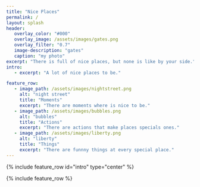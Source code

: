 ```yaml
---
title: "Nice Places"
permalink: /
layout: splash 
header: 
   overlay_color: "#000"
   overlay_image: /assets/images/gates.png  
   overlay_filter: "0.7"
   image-description: "gates" 
   caption: "my photo"
excerpt: "There is full of nice places, but none is like by your side."
intro: 
   - excerpt: "A lot of nice places to be."

feature_row:
   - image_path: /assets/images/nightstreet.png
     alt: "night street"
     title: "Moments"
     excerpt: "There are moments where is nice to be."
   - image_path: /assets/images/bubbles.png
     alt: "bubbles"
     title: "Actions"
     excerpt: "There are actions that make places specials ones."
   - image_path: /assets/images/liberty.png
     alt: "liberty"
     title: "Things"
     excerpt: "There are funnny things at every special place."
---
```


{% include feature_row id="intro" type="center" %}

{% include feature_row %}


